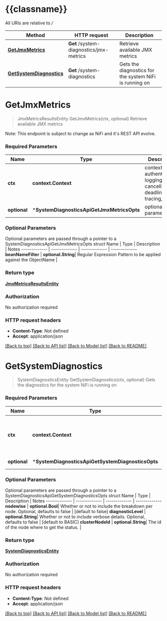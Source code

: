 # {{classname}}

All URIs are relative to */*

Method | HTTP request | Description
------------- | ------------- | -------------
[**GetJmxMetrics**](SystemDiagnosticsApi.md#GetJmxMetrics) | **Get** /system-diagnostics/jmx-metrics | Retrieve available JMX metrics
[**GetSystemDiagnostics**](SystemDiagnosticsApi.md#GetSystemDiagnostics) | **Get** /system-diagnostics | Gets the diagnostics for the system NiFi is running on

# **GetJmxMetrics**
> JmxMetricsResultsEntity GetJmxMetrics(ctx, optional)
Retrieve available JMX metrics

Note: This endpoint is subject to change as NiFi and it's REST API evolve.

### Required Parameters

Name | Type | Description  | Notes
------------- | ------------- | ------------- | -------------
 **ctx** | **context.Context** | context for authentication, logging, cancellation, deadlines, tracing, etc.
 **optional** | ***SystemDiagnosticsApiGetJmxMetricsOpts** | optional parameters | nil if no parameters

### Optional Parameters
Optional parameters are passed through a pointer to a SystemDiagnosticsApiGetJmxMetricsOpts struct
Name | Type | Description  | Notes
------------- | ------------- | ------------- | -------------
 **beanNameFilter** | **optional.String**| Regular Expression Pattern to be applied against the ObjectName | 

### Return type

[**JmxMetricsResultsEntity**](JmxMetricsResultsEntity.md)

### Authorization

No authorization required

### HTTP request headers

 - **Content-Type**: Not defined
 - **Accept**: application/json

[[Back to top]](#) [[Back to API list]](../README.md#documentation-for-api-endpoints) [[Back to Model list]](../README.md#documentation-for-models) [[Back to README]](../README.md)

# **GetSystemDiagnostics**
> SystemDiagnosticsEntity GetSystemDiagnostics(ctx, optional)
Gets the diagnostics for the system NiFi is running on

### Required Parameters

Name | Type | Description  | Notes
------------- | ------------- | ------------- | -------------
 **ctx** | **context.Context** | context for authentication, logging, cancellation, deadlines, tracing, etc.
 **optional** | ***SystemDiagnosticsApiGetSystemDiagnosticsOpts** | optional parameters | nil if no parameters

### Optional Parameters
Optional parameters are passed through a pointer to a SystemDiagnosticsApiGetSystemDiagnosticsOpts struct
Name | Type | Description  | Notes
------------- | ------------- | ------------- | -------------
 **nodewise** | **optional.Bool**| Whether or not to include the breakdown per node. Optional, defaults to false | [default to false]
 **diagnosticLevel** | **optional.String**| Whether or not to include verbose details. Optional, defaults to false | [default to BASIC]
 **clusterNodeId** | **optional.String**| The id of the node where to get the status. | 

### Return type

[**SystemDiagnosticsEntity**](SystemDiagnosticsEntity.md)

### Authorization

No authorization required

### HTTP request headers

 - **Content-Type**: Not defined
 - **Accept**: application/json

[[Back to top]](#) [[Back to API list]](../README.md#documentation-for-api-endpoints) [[Back to Model list]](../README.md#documentation-for-models) [[Back to README]](../README.md)

